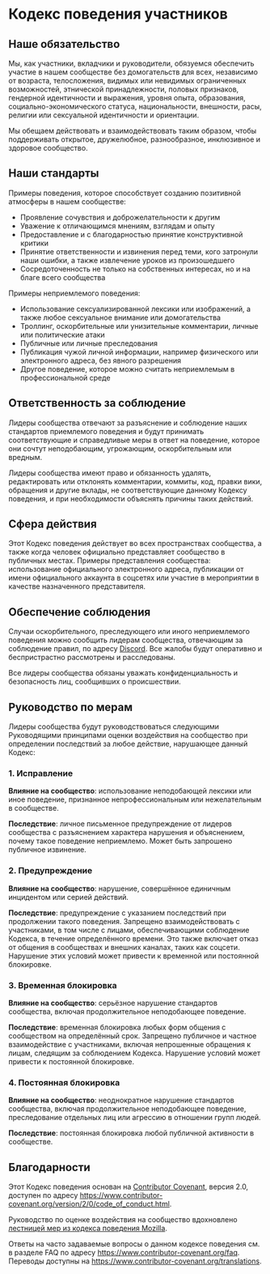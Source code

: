 # Кодекс поведения участников

## Наше обязательство

Мы, как участники, вкладчики и руководители, обязуемся обеспечить участие в нашем
сообществе без домогательств для всех, независимо от возраста, телосложения, видимых или невидимых ограниченных возможностей, этнической принадлежности, половых признаков, гендерной идентичности и выражения, уровня опыта, образования, социально-экономического статуса, национальности, внешности, расы, религии или сексуальной идентичности и ориентации.

Мы обещаем действовать и взаимодействовать таким образом, чтобы поддерживать открытое, дружелюбное, разнообразное, инклюзивное и здоровое сообщество.

## Наши стандарты

Примеры поведения, которое способствует созданию позитивной атмосферы в нашем
сообществе:

* Проявление сочувствия и доброжелательности к другим
* Уважение к отличающимся мнениям, взглядам и опыту
* Предоставление и с благодарностью принятие конструктивной критики
* Принятие ответственности и извинения перед теми, кого затронули наши ошибки,
  а также извлечение уроков из произошедшего
* Сосредоточенность не только на собственных интересах, но и на благе всего сообщества

Примеры неприемлемого поведения:

* Использование сексуализированной лексики или изображений, а также любое сексуальное внимание или домогательства
* Троллинг, оскорбительные или унизительные комментарии, личные или политические атаки
* Публичные или личные преследования
* Публикация чужой личной информации, например физического или электронного адреса, без явного разрешения
* Другое поведение, которое можно считать неприемлемым в профессиональной среде

## Ответственность за соблюдение

Лидеры сообщества отвечают за разъяснение и соблюдение наших стандартов приемлемого поведения и будут принимать соответствующие и справедливые меры в ответ на поведение, которое они сочтут неподобающим, угрожающим, оскорбительным или вредным.

Лидеры сообщества имеют право и обязанность удалять, редактировать или отклонять комментарии, коммиты, код, правки вики, обращения и другие вклады, не соответствующие данному Кодексу поведения, и при необходимости объяснять причины таких действий.

## Сфера действия

Этот Кодекс поведения действует во всех пространствах сообщества, а также когда человек официально представляет сообщество в публичных местах.
Примеры представления сообщества: использование официального электронного адреса, публикации от имени официального аккаунта в соцсетях или участие в мероприятии в качестве назначенного представителя.

## Обеспечение соблюдения

Случаи оскорбительного, преследующего или иного неприемлемого поведения можно сообщить лидерам сообщества, отвечающим за соблюдение правил, по адресу [Discord](https://discord.gg/gs5QYhfv9x).
Все жалобы будут оперативно и беспристрастно рассмотрены и расследованы.

Все лидеры сообщества обязаны уважать конфиденциальность и безопасность лиц, сообщивших о происшествии.

## Руководство по мерам

Лидеры сообщества будут руководствоваться следующими Руководящими принципами оценки воздействия на сообщество при определении последствий за любое действие, нарушающее данный Кодекс:

### 1. Исправление

**Влияние на сообщество**: использование неподобающей лексики или иное поведение, признанное непрофессиональным или нежелательным в сообществе.

**Последствие**: личное письменное предупреждение от лидеров сообщества с разъяснением характера нарушения и объяснением, почему такое поведение неприемлемо. Может быть запрошено публичное извинение.

### 2. Предупреждение

**Влияние на сообщество**: нарушение, совершённое единичным инцидентом или серией действий.

**Последствие**: предупреждение с указанием последствий при продолжении такого поведения. Запрещено взаимодействовать с участниками, в том числе с лицами, обеспечивающими соблюдение Кодекса, в течение определённого времени. Это также включает отказ от общения в сообществах и внешних каналах, таких как соцсети. Нарушение этих условий может привести к временной или постоянной блокировке.

### 3. Временная блокировка

**Влияние на сообщество**: серьёзное нарушение стандартов сообщества, включая продолжительное неподобающее поведение.

**Последствие**: временная блокировка любых форм общения с сообществом на определённый срок. Запрещено публичное и частное взаимодействие с участниками, включая непрошенные обращения к лицам, следящим за соблюдением Кодекса. Нарушение условий может привести к постоянной блокировке.

### 4. Постоянная блокировка

**Влияние на сообщество**: неоднократное нарушение стандартов сообщества, включая продолжительное неподобающее поведение, преследование отдельных лиц или агрессию в отношении групп людей.

**Последствие**: постоянная блокировка любой публичной активности в сообществе.

## Благодарности

Этот Кодекс поведения основан на [Contributor Covenant][homepage], версия 2.0, доступен по адресу
https://www.contributor-covenant.org/version/2/0/code_of_conduct.html.

Руководство по оценке воздействия на сообщество вдохновлено [лестницей мер из кодекса поведения Mozilla](https://github.com/mozilla/diversity).

[homepage]: https://www.contributor-covenant.org

Ответы на часто задаваемые вопросы о данном кодексе поведения см. в разделе FAQ по адресу
https://www.contributor-covenant.org/faq. Переводы доступны на
https://www.contributor-covenant.org/translations.
